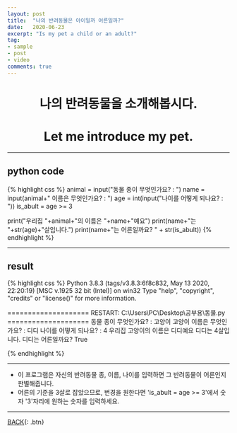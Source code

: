 ```yaml
---
layout: post
title:  "나의 반려동물은 아이일까 어른일까?"
date:   2020-06-23
excerpt: "Is my pet a child or an adult?"
tag:
- sample
- post
- video
comments: true
---
```

# <center>나의 반려동물을 소개해봅시다.</center>
# <center>Let me introduce my pet.</center>

---
## python code

{% highlight css %}
animal = input("동물 종이 무엇인가요? : ")
name = input(animal+" 이름은 무엇인가요? : ")
age = int(input("나이를 어떻게 되나요? : "))
is_abult = age >= 3

print("우리집 "+animal+"의 이름은 "+name+"예요")
print(name+"는 "+str(age)+"살입니다.")
print(name+"는 어른일까요? " + str(is_abult))
{% endhighlight %}

---

## result
{% highlight css %}
Python 3.8.3 (tags/v3.8.3:6f8c832, May 13 2020, 22:20:19) [MSC v.1925 32 bit (Intel)] on win32
Type "help", "copyright", "credits" or "license()" for more information.
>>> 
==================== RESTART: C:\Users\PC\Desktop\공부용\동물.py ====================
동물 종이 무엇인가요? : 고양이
고양이 이름은 무엇인가요? : 디디
나이를 어떻게 되나요? : 4
우리집 고양이의 이름은 디디예요
디디는 4살입니다.
디디는 어른일까요? True
>>> 
{% endhighlight %}

---

- 이 프로그램은 자신의 반려동물 종, 이름, 나이를 입력하면 그 반려동물이 어른인지 판별해줍니다.
- 어른의 기준을 3살로 잡았으므로, 변경을 원한다면 'is_abult = age >= 3'에서 숫자 '3'자리에 원하는 숫자를 입력하세요.

---

[BACK](https://hoj0610.github.io/posts/){: .btn}
